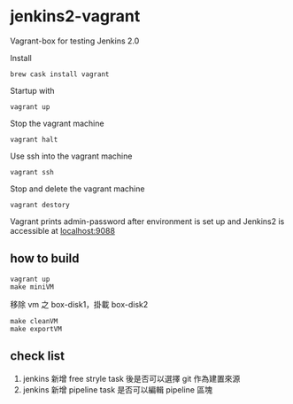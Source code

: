 # jenkins2-vagrant

Vagrant-box for testing Jenkins 2.0

Install

    brew cask install vagrant

Startup with

    vagrant up

Stop the vagrant machine

    vagrant halt

Use ssh into the vagrant machine

    vagrant ssh

Stop and delete the vagrant machine

    vagrant destory

Vagrant prints admin-password after environment is set up and Jenkins2 is accessible at [localhost:9088](http://localhost:9088/)

## how to build

```
vagrant up
make miniVM
```

移除 vm 之 box-disk1，掛載 box-disk2

```
make cleanVM
make exportVM
```

## check list

1. jenkins 新增 free stryle task 後是否可以選擇 git 作為建置來源
2. jenkins 新增 pipeline task 是否可以編輯 pipeline 區塊
